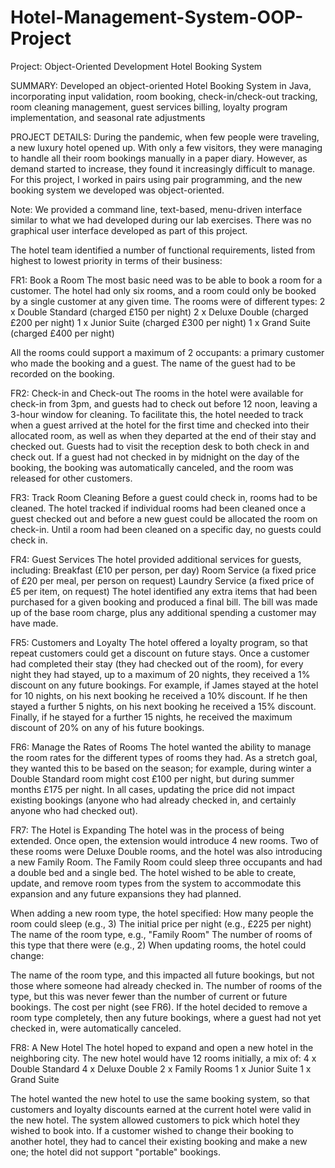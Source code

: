 # Hotel-Management-System-OOP-Project

Project: Object-Oriented Development
Hotel Booking System

SUMMARY:
Developed an object-oriented Hotel Booking System in Java, incorporating input validation, room booking, check-in/check-out tracking, room cleaning management, guest services billing, loyalty program implementation, and seasonal rate adjustments


PROJECT DETAILS:
During the pandemic, when few people were traveling, a new luxury hotel opened up. With only a few visitors, they were managing to handle all their room bookings manually in a paper diary. However, as demand started to increase, they found it increasingly difficult to manage.
For this project, I worked in pairs using pair programming, and the new booking system we developed was object-oriented. 

Note: We provided a command line, text-based, menu-driven interface similar to what we had developed during our lab exercises. There was no graphical user interface developed as part of this project.

The hotel team identified a number of functional requirements, listed from highest to lowest priority in terms of their business:

FR1: Book a Room
The most basic need was to be able to book a room for a customer. The hotel had only six rooms, and a room could only be booked by a single customer at any given time. The rooms were of different types:
2 x Double Standard (charged £150 per night)
2 x Deluxe Double (charged £200 per night)
1 x Junior Suite (charged £300 per night)
1 x Grand Suite (charged £400 per night)

All the rooms could support a maximum of 2 occupants: a primary customer who made the booking and a guest. The name of the guest had to be recorded on the booking.

FR2: Check-in and Check-out
The rooms in the hotel were available for check-in from 3pm, and guests had to check out before 12 noon, leaving a 3-hour window for cleaning.
To facilitate this, the hotel needed to track when a guest arrived at the hotel for the first time and checked into their allocated room, as well as when they departed at the end of their stay and checked out.
Guests had to visit the reception desk to both check in and check out.
If a guest had not checked in by midnight on the day of the booking, the booking was automatically canceled, and the room was released for other customers.

FR3: Track Room Cleaning
Before a guest could check in, rooms had to be cleaned. The hotel tracked if individual rooms had been cleaned once a guest checked out and before a new guest could be allocated the room on check-in.
Until a room had been cleaned on a specific day, no guests could check in.

FR4: Guest Services
The hotel provided additional services for guests, including:
Breakfast (£10 per person, per day)
Room Service (a fixed price of £20 per meal, per person on request)
Laundry Service (a fixed price of £5 per item, on request)
The hotel identified any extra items that had been purchased for a given booking and produced a final bill. The bill was made up of the base room charge, plus any additional spending a customer may have made.

FR5: Customers and Loyalty
The hotel offered a loyalty program, so that repeat customers could get a discount on future stays. Once a customer had completed their stay (they had checked out of the room), for every night they had stayed, up to a maximum of 20 nights, they received a 1% discount on any future bookings.
For example, if James stayed at the hotel for 10 nights, on his next booking he received a 10% discount. If he then stayed a further 5 nights, on his next booking he received a 15% discount. Finally, if he stayed for a further 15 nights, he received the maximum discount of 20% on any of his future bookings.

FR6: Manage the Rates of Rooms
The hotel wanted the ability to manage the room rates for the different types of rooms they had.
As a stretch goal, they wanted this to be based on the season; for example, during winter a Double Standard room might cost £100 per night, but during summer months £175 per night.
In all cases, updating the price did not impact existing bookings (anyone who had already checked in, and certainly anyone who had checked out).

FR7: The Hotel is Expanding
The hotel was in the process of being extended. Once open, the extension would introduce 4 new rooms. Two of these rooms were Deluxe Double rooms, and the hotel was also introducing a new Family Room. The Family Room could sleep three occupants and had a double bed and a single bed.
The hotel wished to be able to create, update, and remove room types from the system to accommodate this expansion and any future expansions they had planned.

When adding a new room type, the hotel specified:
How many people the room could sleep (e.g., 3)
The initial price per night (e.g., £225 per night)
The name of the room type, e.g., "Family Room"
The number of rooms of this type that there were (e.g., 2)
When updating rooms, the hotel could change:

The name of the room type, and this impacted all future bookings, but not those where someone had already checked in.
The number of rooms of the type, but this was never fewer than the number of current or future bookings.
The cost per night (see FR6).
If the hotel decided to remove a room type completely, then any future bookings, where a guest had not yet checked in, were automatically canceled.

FR8: A New Hotel
The hotel hoped to expand and open a new hotel in the neighboring city. The new hotel would have 12 rooms initially, a mix of:
4 x Double Standard
4 x Deluxe Double
2 x Family Rooms
1 x Junior Suite
1 x Grand Suite

The hotel wanted the new hotel to use the same booking system, so that customers and loyalty discounts earned at the current hotel were valid in the new hotel.
The system allowed customers to pick which hotel they wished to book into. If a customer wished to change their booking to another hotel, they had to cancel their existing booking and make a new one; the hotel did not support "portable" bookings.

